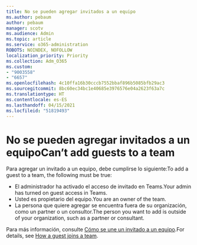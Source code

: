 ```yaml
---
title: No se pueden agregar invitados a un equipo
ms.author: pebaum
author: pebaum
manager: scotv
ms.audience: Admin
ms.topic: article
ms.service: o365-administration
ROBOTS: NOINDEX, NOFOLLOW
localization_priority: Priority
ms.collection: Adm_O365
ms.custom:
- "9003558"
- "6657"
ms.openlocfilehash: 4c10ffa16b30cccb7552bbaf896b5085bfb29ac3
ms.sourcegitcommit: 8bc60ec34bc1e40685e3976576e04a2623f63a7c
ms.translationtype: HT
ms.contentlocale: es-ES
ms.lasthandoff: 04/15/2021
ms.locfileid: "51819493"
---
```

# <a name="cant-add-guests-to-a-team"></a><span data-ttu-id="66fbd-102">No se pueden agregar invitados a un equipo</span><span class="sxs-lookup"><span data-stu-id="66fbd-102">Can’t add guests to a team</span></span>

<span data-ttu-id="66fbd-103">Para agregar un invitado a un equipo, debe cumplirse lo siguiente:</span><span class="sxs-lookup"><span data-stu-id="66fbd-103">To add a guest to a team, the following must be true:</span></span>  

- <span data-ttu-id="66fbd-104">El administrador ha activado el acceso de invitado en Teams.</span><span class="sxs-lookup"><span data-stu-id="66fbd-104">Your admin has turned on guest access in Teams.</span></span>
- <span data-ttu-id="66fbd-105">Usted es propietario del equipo.</span><span class="sxs-lookup"><span data-stu-id="66fbd-105">You are an owner of the team.</span></span>
- <span data-ttu-id="66fbd-106">La persona que quiere agregar se encuentra fuera de su organización, como un partner o un consultor.</span><span class="sxs-lookup"><span data-stu-id="66fbd-106">The person you want to add is outside of your organization, such as a partner or consultant.</span></span>

<span data-ttu-id="66fbd-107">Para más información, consulte  [Cómo se une un invitado a un equipo](https://docs.microsoft.com/MicrosoftTeams/guest-joins).</span><span class="sxs-lookup"><span data-stu-id="66fbd-107">For details, see  [How a guest joins a team](https://docs.microsoft.com/MicrosoftTeams/guest-joins).</span></span>